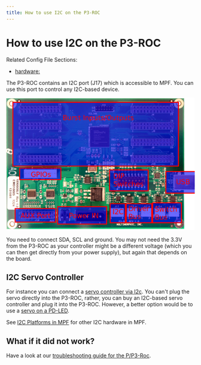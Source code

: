 ```yaml
---
title: How to use I2C on the P3-ROC
---
```


# How to use I2C on the P3-ROC


Related Config File Sections:

* [hardware:](../../config/hardware.md)

The P3-ROC contains an I2C port (J17) which is accessible to MPF. You
can use this port to control any I2C-based device.

![image](/hardware/images/multimorphic_p3_roc.png)

You need to connect SDA, SCL and ground. You may not need the 3.3V from
the P3-ROC as your controller might be a different voltage (which you
can then get directly from your power supply), but again that depends on
the board.

## I2C Servo Controller

For instance you can connect a
[servo controller via I2c](../i2c_servo.md). You can't plug the servo directly into the P3-ROC, rather,
you can buy an I2C-based servo controller and plug it into the P3-ROC.
However, a better option would be to use a
[servo on a PD-LED](servos.md).

See [I2C Platforms in MPF](../i2c_platforms.md) for other
I2C hardware in MPF.

## What if it did not work?

Have a look at our
[troubleshooting guide for the P/P3-Roc](../../troubleshooting/index.md).
